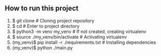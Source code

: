 ## How to run this project

1. $ git clone <Project A>  # Cloning project repository
2. $ cd <Project A> # Enter to project directory
3. $ python3 -m venv my_venv # If not created, creating virtualenv
4. $ source ./my_venv/bin/activate # Activating virtualenv
5. (my_venv)$ pip install -r ./requirements.txt # Installing dependencies
6. (my_venv)$ python ./main.py
